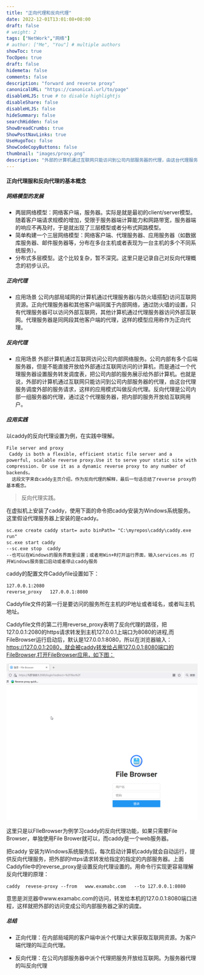 ```yaml
---
title: "正向代理和反向代理"
date: 2022-12-01T13:01:08+08:00
draft: false
# weight: 2
tags: ["NetWork","网络"]
# author: ["Me", "You"] # multiple authors
showToc: true
TocOpen: true
draft: false
hidemeta: false
comments: false
description: "forward and reverse proxy"
canonicalURL: "https://canonical.url/to/page"
disableHLJS: true # to disable highlightjs
disableShare: false
disableHLJS: false
hideSummary: false
searchHidden: false
ShowBreadCrumbs: true
ShowPostNavLinks: true
UseHugoToc: false
ShowCodeCopyButtons: false
thumbnail: "images/proxy.png"
description: "外部的计算机通过互联网只能访问到公司内部服务器的代理，由这台代理服务调度外部的服务请求，这样的应用模式叫做反向代理。反向代理是公司内部一组服务器的代理，通过这个代理服务器，把内部的服务开放给互联网用户。"
---
```


#### 正向代理服和反向代理的基本概念

##### 网络模型的发展

* 两层网络模型：网络客户端，服务器。实际是就是最初的client/server模型。随着客户端请求规模的增加，受限于服务器端计算能力和网路带宽，服务器端的响应不再及时，于是就出现了三层模型或者分布式网路模型。
* 简单构建一个三层网络模型：网络客户端、代理服务器、应用服务器（如数据库服务器、邮件服务器等，分布在多台主机或者表现为一台主机的多个不同系统服务）。
* 分布式多层模型。这个比较复杂，暂不深究。这里只是记录自己对反向代理概念的初步认识。

##### 正向代理

* 应用场景 公司内部局域网的计算机通过代理服务器(与防火墙搭配)访问互联网资源。正向代理服务器和其他客户端同属于内部网络，通过防火墙的设置，只有代理服务器可以访问外部互联网，其他计算机通过代理服务器访问外部互联网。代理服务器是同网段其他客户端的代理，这样的模型应用称作为正向代理。


##### 反向代理

* 应用场景 外部计算机通过互联网访问公司内部网络服务。公司内部有多个后端服务器，但是不能直接开放给外部通过互联网访问的计算机，而是通过一个代理服务器设置服务转发调度表，把公司内部的服务展示给外部计算机。也就是说，外部的计算机通过互联网只能访问到公司内部服务器的代理，由这台代理服务调度外部的服务请求，这样的应用模式叫做反向代理。反向代理是公司内部一组服务器的代理，通过这个代理服务器，把内部的服务开放给互联网用户。


##### 应用实践

以caddy的反向代理设置为例，在实践中理解。
  ~~~
  File server and proxy
   Caddy is both a flexible, efficient static file server and a powerful, scalable reverse proxy.Use it to serve your static site with compression. Or use it as a dynamic reverse proxy to any number of backends。
    这段文字来自caddy主页介绍，作为反向代理的解释，最后一句话总结了reverse proxy的基本概念。
  ~~~
> 反向代理实践。

在虚拟机上安装了caddy，使用下面的命令把caddy安装为Windows系统服务。这里假设代理服务器上安装的是caddy。

~~~
sc.exe create caddy start= auto binPath= "C:\myrepos\caddy\caddy.exe run"
sc.exe start caddy
--sc.exe stop  caddy
--也可以在Windows的服务界面里设置；或者用Win+R打开运行界面，输入services.ms 打开Windows服务窗口启动或者停止caddy服务
~~~

caddy的配置文件Caddyfile设置如下：

~~~
127.0.0.1:2080
reverse_proxy   127.0.0.1:8080
~~~

Caddyfile文件的第一行是要访问的服务所在主机的IP地址或者域名，或者叫主机地址。

Caddyfile文件的第二行用reverse_proxy表明了反向代理的路径，把127.0.0.1:2080的https请求转发到主机127.0.0.1上端口为8080的进程,而FileBrowser运行启动后，默认是127.0.0.1:8080，所以在浏览器输入：https://127.0.0.1:2080，就会被caddy转发给占用127.0.0.1:8080端口的FileBrowser,打开FileBrowser应用，如下图：

![](images/caddy-reverse-proxy.png)

这里只是以FIleBrowser为例学习caddy的反向代理功能，如果只需要File Browser，单独使用File Brower就可以，而caddy是一个web服务器。

把caddy 安装为Windows系统服务后，每次启动计算机caddy就会自动运行，提供反向代理服务，把外部的https请求转发给指定的指定的内部服务器。上面Caddyfile中的reverse_proxy是设置反向代理设置的。用命令行实现更容易理解反向代理的原理：

~~~
caddy  revese-proxy --from   www.examabc.com   --to 127.0.0.1:8080
~~~

意思是浏览器中www.examabc.com的访问，转发给本机的127.0.0.1:8080端口进程，这样就把外部的访问变成公司内部服务器之家的调度。

##### 总结

* 正向代理：在内部局域网的客户端中派个代理让大家获取互联网资源。为客户端代理的叫正向代理。

* 反向代理：在公司内部服务器中派个代理把服务开放给互联网。为服务器代理的叫反向代理

  
